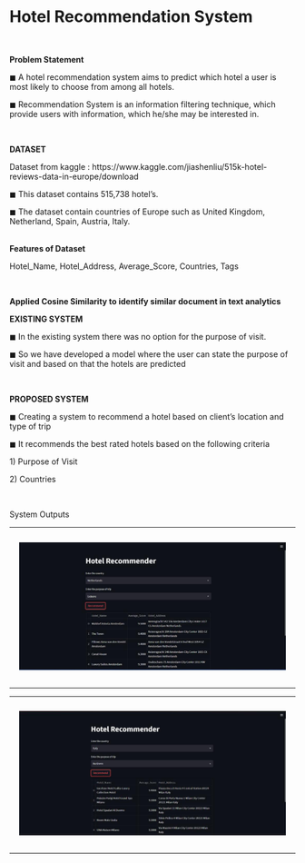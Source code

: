 <h1 text-align="center">Hotel Recommendation System</h1> 

<br>

<strong>Problem Statement</strong>
<p>◼ A hotel recommendation system aims to predict which hotel a user is most likely to choose from among all hotels.</p>
<p>◼ Recommendation System is an information filtering technique, which provide users with information, which he/she may be interested in.</p>
<br>

<strong>DATASET</strong>
<p>Dataset from kaggle : https://www.kaggle.com/jiashenliu/515k-hotel-reviews-data-in-europe/download</p>
<p>◼ This dataset contains 515,738 hotel’s.</p>
<p>◼ The dataset contain countries of Europe such as United Kingdom, Netherland, Spain, Austria, Italy.</p>
<br>
<strong>Features of Dataset</strong>
<p>Hotel_Name, Hotel_Address, Average_Score, Countries, Tags</p>
<br>

<strong>Applied Cosine Similarity to identify similar document in text analytics</strong>
<br>

<strong>EXISTING SYSTEM</strong>
<p>◼ In the existing system there was no option for the purpose of visit.</p>
<p>◼ So we have developed a model where the user can state the purpose of visit and based on that the hotels are predicted</p>
<br>

<strong>PROPOSED SYSTEM</strong>
<p>◼ Creating a system to recommend a hotel based on client’s location and type of trip</p>
<p>◼ It recommends the best rated hotels based on the following criteria</p>
<p> 1) Purpose of Visit</p>
<p>2) Countries</p>
<br>

System Outputs
<table><tr>
<td> 
  <p align="center" style="padding: 10px">
    <img alt="Forwarding" src="/images/Output1.jpg" width="900">
    <br>
  </p> 
</td>
</tr></table>
<table><tr>
<td> 
  <p align="center" style="padding: 10px">
    <img alt="Forwarding" src="/images/Output2.jpg" width="900">
    <br>
  </p> 
</td>
</tr></table>